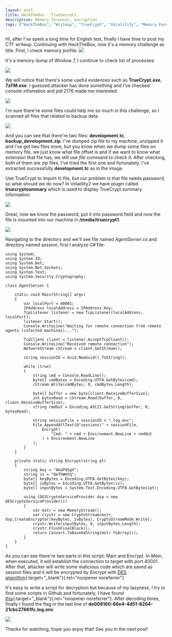 ```yaml
---
layout: post
title: HackTheBox - TrueSecrets
description: Memory forensic, encryption
tags: ["HackTheBox", "Writeup", "TrueCrypt", "Volatility", "Memory Forensic"]
---
```

Hi, after I've spent a long time for English test, finally I have time to post my CTF writeup. Continuing with HackTheBox,
now it's a memory challenge as title. First, I check memory profile: ![]({{site.url}}/assets/images/TrueSecrets/1.png)

It's a memory dump of Window 7, I continue to check list of processes:

![]({{site.url}}/assets/images/TrueSecrets/2.png)

We will notice that there's some useful evidences such as **TrueCrypt.exe**, **7zFM.exe**. I guessed attacker has done something and 
I've checked console infomation and pid 2176 made me interested

![]({{site.url}}/assets/images/TrueSecrets/4.png)

I'm sure there're some files could help me so much in this challenge, so I scanned all files that related to backup data:

![]({{site.url}}/assets/images/TrueSecrets/5.png)

And you can see that there're two files: **development.tc**, **backup_development.zip**. I've dumped zip file to my machine, unzipped it and I've got two files more, but you know when we dump some files on memory file, we just know what file offset is and if we want to know what extension that file has, we still use _file_ command to check it. After checking, both of them are zip files, I've tried the first one and fortunately, I've extracted successfully **development.tc** as in the image.

Use TrueCrypt to import tc file, but our problem is that file needs password, so what should we do now? In Volatility2 we have plugin called **truecryptsummary**
which is used to display TrueCrypt summary information:

![]({{site.url}}/assets/images/TrueSecrets/6.png)

Great, now we know the password, put it into password field and now the file is mounted into our machine in **/media/truecrypt1**:

![]({{site.url}}/assets/images/TrueSecrets/8.png)

Navigating to the directory and we'll see file named _AgentServer.cs_ and directory named _session_, first I analyze C# file:

```
using System;
using System.IO;
using System.Net;
using System.Net.Sockets;
using System.Text;
using System.Security.Cryptography;

class AgentServer {
  
    static void Main(String[] args)
    {
        var localPort = 40001;
        IPAddress localAddress = IPAddress.Any;
        TcpListener listener = new TcpListener(localAddress, localPort);
        listener.Start();
        Console.WriteLine("Waiting for remote connection from remote agents (infected machines)...");
    
        TcpClient client = listener.AcceptTcpClient();
        Console.WriteLine("Received remote connection");
        NetworkStream cStream = client.GetStream();
    
        string sessionID = Guid.NewGuid().ToString();
    
        while (true)
        {
            string cmd = Console.ReadLine();
            byte[] cmdBytes = Encoding.UTF8.GetBytes(cmd);
            cStream.Write(cmdBytes, 0, cmdBytes.Length);
            
            byte[] buffer = new byte[client.ReceiveBufferSize];
            int bytesRead = cStream.Read(buffer, 0, client.ReceiveBufferSize);
            string cmdOut = Encoding.ASCII.GetString(buffer, 0, bytesRead);
            
            string sessionFile = sessionID + ".log.enc";
            File.AppendAllText(@"sessions\" + sessionFile, 
                Encrypt(
                    "Cmd: " + cmd + Environment.NewLine + cmdOut
                ) + Environment.NewLine
            );
        }
    }
    
    private static string Encrypt(string pt)
    {
        string key = "AKaPdSgV";
        string iv = "QeThWmYq";
        byte[] keyBytes = Encoding.UTF8.GetBytes(key);
        byte[] ivBytes = Encoding.UTF8.GetBytes(iv);
        byte[] inputBytes = System.Text.Encoding.UTF8.GetBytes(pt);
        
        using (DESCryptoServiceProvider dsp = new DESCryptoServiceProvider())
        {
            var mstr = new MemoryStream();
            var crystr = new CryptoStream(mstr, dsp.CreateEncryptor(keyBytes, ivBytes), CryptoStreamMode.Write);
            crystr.Write(inputBytes, 0, inputBytes.Length);
            crystr.FlushFinalBlock();
            return Convert.ToBase64String(mstr.ToArray());
        }
    }
}
```
As you can see there're two parts in this script: Main and Encrypt. In _Main_, when executed, it will establish the connection to target with port 40001. After 
that, attacker will write some malicious code which are saved as session files and it will be encrypted by _Encrypt_ with [DES algorithm](https://en.wikipedia.org/wiki/Data_Encryption_Standard){:target="_blank"}{:rel="noopener noreferrer"}

It's easy to write a script for decryption but because of my lazyness, I try to find some scripts in Github and fortunately, I have found [this](https://github.com/frizb/Python_DES_Decryptor){:target="_blank"}{:rel="noopener noreferrer"}. After decoding times, finally I found the flag in the last line of **de008160-66e4-4d51-8264-21cbc27661fc.log.enc**

![]({{site.url}}/assets/images/TrueSecrets/9.png)

Thanks for watching, hope you enjoy that! See you in the next post!
